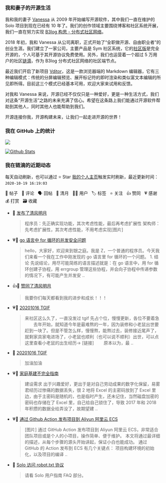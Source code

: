 ### 我和妻子的开源生活

我和我的妻子 [Vanessa](https://github.com/Vanessa219) 从 2009 年开始编写开源软件，其中我们一直在维护的 Solo 项目到现在已经有 10 年了。我们的创作领域主要围绕博客和社区系统开展，我们一直在努力实现 [B3log 构思 - 分布式社区网络](https://hacpai.com/article/1546941897596)。

2018 年初，我和 Vanessa 从公司离职，正式开始了“全职做开源、自由职业者”的创业生涯。我们建立了一家公司，主要产品是 Sym 社区系统，它的[社区版](https://github.com/88250/symphony)是完全开源的，个人可基于其开源协议免费使用。另外，我们也运营着一个超过 5 万用户的社区[链滴](https://hacpai.com)，作为 B3log 分布式社区网络的社区端节点。

最近我们开启了新项目 [Vditor](https://github.com/Vanessa219/vditor)，这是一款浏览器端的 Markdown 编辑器，它有三种编辑模式：传统的分屏编辑预览、展开标记符的即时渲染和类似富文本编辑的所见即所得。目前这三个模式已经基本可用，欢迎大家来试用和反馈。

对我和 Vanessa 来说，开源已经不仅仅只是一种爱好，更是一种生活方式，我们对这条“开源生活”之路的未来充满了信心。希望在这条路上我们能通过开源软件帮助到其他人，同时其他人也能帮助到我们。

开源连接你我，开源构建未来，让我们一起走进开源的世界！

### 我在 GitHub 上的统计

<a title="Hits" target="_blank" href="https://github.com/88250/88250"><img src="https://hits.b3log.org/88250/88250.svg"></a>

[![Github Stats](https://github-readme-stats.vercel.app/api?username=88250&show_icons=true)](https://github.com/88250)

<!--events start -->

### 我在链滴的近期动态

每天自动刷新，也可以通过 ⭐️ Star [我的个人主页](https://github.com/88250/88250)触发实时刷新，最近更新时间：`2020-10-19 16:19:03`

📝 帖子 &nbsp; 💬 评论 &nbsp; 🗣 回帖 &nbsp; 🌙 清月 &nbsp; 👨‍💻 用户 &nbsp; 🏷️ 标签 &nbsp; ⭐️ 关注 &nbsp; 👍 赞同 &nbsp; 💗 感谢 &nbsp; 💰 打赏 &nbsp; 🗃 收藏

* 🌙 [发布了清风明月](https://ld246.com/member/88250/breezemoons/1603039880807)

  > 程序员：先正确实现功能，其次考虑性能，最后再考虑扩展性 架构师：先考虑扩展性，其次考虑性能，不用考虑实现[图片]
* 💗📝 [go 语言中 for 循环的并发安全问题](https://ld246.com/article/1602923833058)

  > hello，大家好，欢迎来到银之庭。我是 Z，一个普通的程序员。今天我们来看一个我在工作中刚发现的 go 语言里 for 循环的一个问题。 1. 结论 先说结论，用尽可能简练的语言描述就是：在 go 语言中，用 for 循环创建子协程，用 errgroup 管理这些协程，并会向子协程中传递参数的情况下，有可能产生并发安 ..
* 👍🌙 [赞同了清风明月](https://ld246.com/member/fe/breezemoons/1602921597728)

  > 我要你们每天都看到我的进步和成长！！！
* 💗📝 [20201016 TGIF](https://ld246.com/article/1602812533179)

  > 来社区这么久了，一直没发过 tgif 先占个位，慢慢更新，各位不要着急   去年开始，就知道今年是最难熬的一年，因为装修和小老鼠出世要赶到一块了。但是不管怎么样，慢慢熬，能熬过去，装修接近尾声了，就剩家具家电进场了，小老鼠也顺利（也可以说不顺利）出世，可以点这里查看小老鼠的出生经历-&gt; [链接]   原本以为，最 ..
* 💬 [20201016 TGIF](https://ld246.com/article/1602812533179/comment/1602849319594#comments)

  > 加油加油
* 💗📝 [家庭基建不完全指南](https://ld246.com/article/1602549314758)

  > 建设需求 出于兴趣爱好，更出于是对自己劳动成果的数字化保留，易雾君经历过惨痛的数据丢失，很 2 地将 Excel 的主密码放到了 Excel 里边，由于主密码是随机的，也是临时产生，还未记住，当然磁盘加密的密码也存储在了 Excel 里，自己给自己锁住了，导致 2017 年和 2018 年积攒的数据全给弄没了，故期望建 ..
* 💗📝 [通过 Github Action 发布项目到 Aliyun 阿里云 ECS](https://ld246.com/article/1602747692300)

  > [图片] 通过 GitHub Action 发布项目到 Aliyun 阿里云 ECS，非常适合团队项目或是个人的小项目，操作简单、便于维护。 本文将通过最详细的描述，从每个步骤的源头开始讲起，保证小白也能成功。 通过 GitHub 的 Action 发布到 ECS 有几个关键点： 项目构建环境的初始化，以及项目的编译  ..
* 💬 [Solo 访问 robot.txt 协议](https://ld246.com/article/1602725550750/comment/1602755718808#comments)

  > 请看 Solo 用户指南 FAQ 部分。


<!--events end -->
